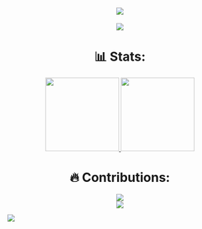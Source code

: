 <h1 align="center">
  <a href="https://github.com/JulienArbellini">
    <img src="https://readme-typing-svg.herokuapp.com/?lines=Hello,+World!;Je+m'appelle+Julien+Arbellini.;Bienvenue+sur+mon+profil!&center=true&size=27">
  </a>
</h1>

<p align="center">
  <a href="https://github.com/JulienArbellini">
    <img src="https://github-profile-trophy.vercel.app/?username=JulienArbellini&theme=monokai&column=8&no-frame=true&no-bg=true">
  </a>
</p>

<h1 align="center"> 📊 Stats: </h1>

<p align="center">
  <a href="https://github.com/JulienArbellini">
    <img src="https://github-readme-stats.vercel.app/api?username=JulienArbellini&show_icons=true&bg_color=0d1117&text_color=FFF&border_color=444" height="165">
  </a>
  <a href="https://github.com/JulienArbellini">
    <img src="https://github-readme-stats.vercel.app/api/top-langs/?username=JulienArbellini&layout=compact&bg_color=0d1117&text_color=FFF&border_color=444"  height="165">
  </a>
</p>
<h1 align="center"> 🔥 Contributions: </h1>
<p align="center">
  <a href="https://github.com/JulienArbellini">
    <img src="http://github-readme-streak-stats.herokuapp.com?user=JulienArbellini&theme=react&background=0d1117&border=666">
  </a>
  <br>
  <a href="https://github.com/JulienArbellini">
    <img src="https://activity-graph.herokuapp.com/graph?username=JulienArbellini&theme=react-dark&hide_border=true">
  </a>
</p>

<a href="https://github.com/JulienArbellinis">
  <img src="https://shields-io-visitor-counter.herokuapp.com/badge?page=JulienArbellini.JulienArbellini&style=for-the-badge">
<a>
